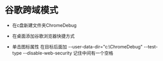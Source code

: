 # 谷歌跨域模式

- 在c盘新建文件夹ChromeDebug

- 在桌面添加谷歌浏览器快捷方式

- 单击图标属性 在目标后面加 --user-data-dir="c:\ChromeDebug" --test-type --disable-web-security  记住中间有一个空格
